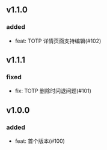 ## v1.1.0

### added

- feat: TOTP 详情页面支持编辑(#102)

## v1.1.1

### fixed

- fix: TOTP 删除时闪退问题(#101)

## v1.0.0

### added

- feat: 首个版本(#100)